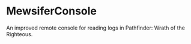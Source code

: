 # MewsiferConsole
An improved remote console for reading logs in Pathfinder: Wrath of the Righteous.
